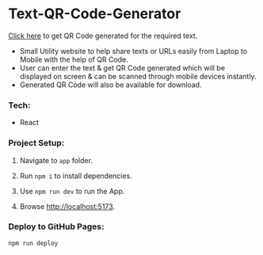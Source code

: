 # Text-QR-Code-Generator
[Click here](https://ayushkumar-maurya.github.io/Text-QR-Code-Generator) to get QR Code generated for the required text.  

- Small Utility website to help share texts or URLs easily from Laptop to Mobile with the help of QR Code.
- User can enter the text & get QR Code generated which will be displayed on screen & can be scanned through mobile devices instantly.
- Generated QR Code will also be available for download.

### Tech:
- React 

### Project Setup:
1. Navigate to `app` folder.

2. Run `npm i` to install dependencies.

3. Use `npm run dev` to run the App.

4. Browse <http://localhost:5173>.

### Deploy to GitHub Pages:
`npm run deploy`
